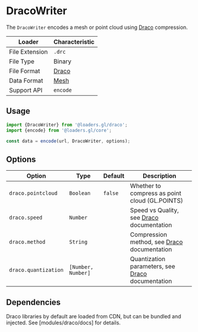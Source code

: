 # DracoWriter

The `DracoWriter` encodes a mesh or point cloud using [Draco](https://google.github.io/draco/) compression.

| Loader         | Characteristic                               |
| -------------- | -------------------------------------------- |
| File Extension | `.drc`                                       |
| File Type      | Binary                                       |
| File Format    | [Draco](https://google.github.io/draco/)     |
| Data Format    | [Mesh](docs/specifications/category-mesh.md) |
| Support API    | `encode`                                     |

## Usage

```js
import {DracoWriter} from '@loaders.gl/draco';
import {encode} from '@loaders.gl/core';

const data = encode(url, DracoWriter, options);
```

## Options

| Option               | Type               | Default | Description                                                                         |
| -------------------- | ------------------ | ------- | ----------------------------------------------------------------------------------- |
| `draco.pointcloud`   | `Boolean`          | `false` | Whether to compress as point cloud (GL.POINTS)                                      |
| `draco.speed`        | `Number`           |         | Speed vs Quality, see [Draco](https://google.github.io/draco/) documentation        |
| `draco.method`       | `String`           |         | Compression method, see [Draco](https://google.github.io/draco/) documentation      |
| `draco.quantization` | `[Number, Number]` |         | Quantization parameters, see [Draco](https://google.github.io/draco/) documentation |

## Dependencies

Draco libraries by default are loaded from CDN, but can be bundled and injected. See [modules/draco/docs] for details.
